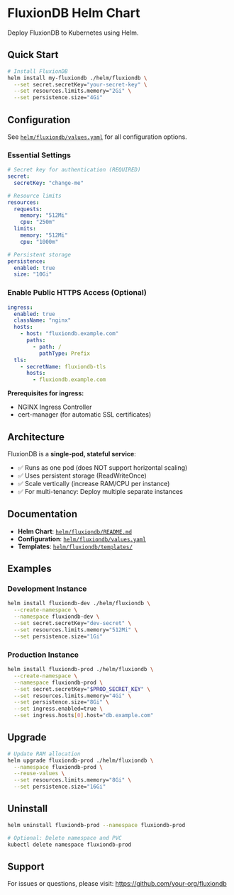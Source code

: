 # FluxionDB Helm Chart

Deploy FluxionDB to Kubernetes using Helm.

## Quick Start

```bash
# Install FluxionDB
helm install my-fluxiondb ./helm/fluxiondb \
  --set secret.secretKey="your-secret-key" \
  --set resources.limits.memory="2Gi" \
  --set persistence.size="4Gi"
```

## Configuration

See [`helm/fluxiondb/values.yaml`](helm/fluxiondb/values.yaml) for all configuration options.

### Essential Settings

```yaml
# Secret key for authentication (REQUIRED)
secret:
  secretKey: "change-me"

# Resource limits
resources:
  requests:
    memory: "512Mi"
    cpu: "250m"
  limits:
    memory: "512Mi"
    cpu: "1000m"

# Persistent storage
persistence:
  enabled: true
  size: "10Gi"
```

### Enable Public HTTPS Access (Optional)

```yaml
ingress:
  enabled: true
  className: "nginx"
  hosts:
    - host: "fluxiondb.example.com"
      paths:
        - path: /
          pathType: Prefix
  tls:
    - secretName: fluxiondb-tls
      hosts:
        - fluxiondb.example.com
```

**Prerequisites for ingress:**
- NGINX Ingress Controller
- cert-manager (for automatic SSL certificates)

## Architecture

FluxionDB is a **single-pod, stateful service**:
- ✅ Runs as one pod (does NOT support horizontal scaling)
- ✅ Uses persistent storage (ReadWriteOnce)
- ✅ Scale vertically (increase RAM/CPU per instance)
- ✅ For multi-tenancy: Deploy multiple separate instances

## Documentation

- **Helm Chart**: [`helm/fluxiondb/README.md`](helm/fluxiondb/README.md)
- **Configuration**: [`helm/fluxiondb/values.yaml`](helm/fluxiondb/values.yaml)
- **Templates**: [`helm/fluxiondb/templates/`](helm/fluxiondb/templates/)

## Examples

### Development Instance

```bash
helm install fluxiondb-dev ./helm/fluxiondb \
  --create-namespace \
  --namespace fluxiondb-dev \
  --set secret.secretKey="dev-secret" \
  --set resources.limits.memory="512Mi" \
  --set persistence.size="1Gi"
```

### Production Instance

```bash
helm install fluxiondb-prod ./helm/fluxiondb \
  --create-namespace \
  --namespace fluxiondb-prod \
  --set secret.secretKey="$PROD_SECRET_KEY" \
  --set resources.limits.memory="4Gi" \
  --set persistence.size="8Gi" \
  --set ingress.enabled=true \
  --set ingress.hosts[0].host="db.example.com"
```

## Upgrade

```bash
# Update RAM allocation
helm upgrade fluxiondb-prod ./helm/fluxiondb \
  --namespace fluxiondb-prod \
  --reuse-values \
  --set resources.limits.memory="8Gi" \
  --set persistence.size="16Gi"
```

## Uninstall

```bash
helm uninstall fluxiondb-prod --namespace fluxiondb-prod

# Optional: Delete namespace and PVC
kubectl delete namespace fluxiondb-prod
```

## Support

For issues or questions, please visit: https://github.com/your-org/fluxiondb


